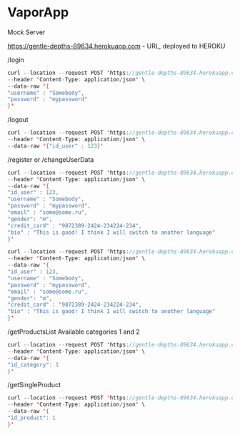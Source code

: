 # VaporApp
Mock Server

https://gentle-depths-89634.herokuapp.com  - URL, deployed to HEROKU

/login

```swift
curl --location --request POST 'https://gentle-depths-89634.herokuapp.com/login' \
--header 'Content-Type: application/json' \
--data-raw '{
"username" : "Somebody",
"password" : "mypassword"
}'
```

/logout

```swift
curl --location --request POST 'https://gentle-depths-89634.herokuapp.com/logout' \
--header 'Content-Type: application/json' \
--data-raw '{"id_user" : 123}'
```

/register or /changeUserData

```swift
curl --location --request POST 'https://gentle-depths-89634.herokuapp.com/register' \
--header 'Content-Type: application/json' \
--data-raw '{
"id_user" : 123,
"username" : "Somebody",
"password" : "mypassword",
"email" : "some@some.ru",
"gender": "m",
"credit_card" : "9872389-2424-234224-234", 
"bio" : "This is good! I think I will switch to another language"
}'

curl --location --request POST 'https://gentle-depths-89634.herokuapp.com/changeUserData' \
--header 'Content-Type: application/json' \
--data-raw '{
"id_user" : 123,
"username" : "Somebody",
"password" : "mypassword",
"email" : "some@some.ru",
"gender": "m",
"credit_card" : "9872389-2424-234224-234", 
"bio" : "This is good! I think I will switch to another language"
}'
```

/getProductsList Available categories 1 and 2

```swift
curl --location --request POST 'https://gentle-depths-89634.herokuapp.com/getProductList' \
--header 'Content-Type: application/json' \
--data-raw '{
"id_category": 1
}'
```

/getSingleProduct

```swift
curl --location --request POST 'https://gentle-depths-89634.herokuapp.com/getSingleProduct' \
--header 'Content-Type: application/json' \
--data-raw '{
"id_product": 1
}'
```
